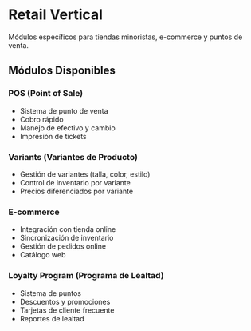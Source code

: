 # Retail Vertical

Módulos específicos para tiendas minoristas, e-commerce y puntos de venta.

## Módulos Disponibles

### POS (Point of Sale)
- Sistema de punto de venta
- Cobro rápido
- Manejo de efectivo y cambio
- Impresión de tickets

### Variants (Variantes de Producto)
- Gestión de variantes (talla, color, estilo)
- Control de inventario por variante
- Precios diferenciados por variante

### E-commerce
- Integración con tienda online
- Sincronización de inventario
- Gestión de pedidos online
- Catálogo web

### Loyalty Program (Programa de Lealtad)
- Sistema de puntos
- Descuentos y promociones
- Tarjetas de cliente frecuente
- Reportes de lealtad
